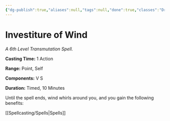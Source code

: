 ```yaml
---
{"dg-publish":true,"aliases":null,"tags":null,"done":true,"classes":"Druid, Sorcerer, Warlock, Wizard,","spellLevel":6,"school":"Transmutation","source":"XGE","permalink":"/spells/investiture-of-wind/","dgHomeLink":false,"dgPassFrontmatter":true}
---
```


# Investiture of Wind
*A 6th Level Transmutation Spell.*

**Casting Time:** 1 Action

**Range:** Point, Self

**Components:** V S 

**Duration:** Timed, 10 Minutes

Until the spell ends, wind whirls around you, and you gain the following benefits:

[[Spellcasting/Spells|Spells]]